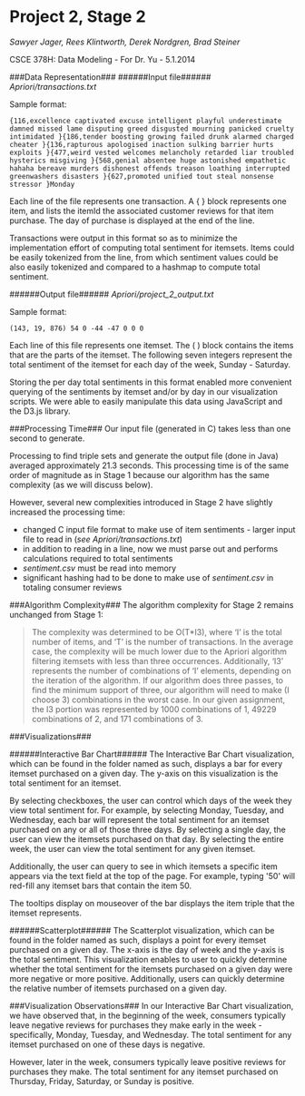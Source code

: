 Project 2, Stage 2
=================

_Sawyer Jager, Rees Klintworth, Derek Nordgren, Brad Steiner_

CSCE 378H: Data Modeling - For Dr. Yu - 5.1.2014

###Data Representation###
######Input file######
_Apriori/transactions.txt_

Sample format: 

	{116,excellence captivated excuse intelligent playful underestimate damned missed lame disputing greed disgusted mourning panicked cruelty intimidated }{186,tender boosting growing failed drunk alarmed charged cheater }{136,rapturous apologised inaction sulking barrier hurts exploits }{477,weird vested welcomes melancholy retarded liar troubled hysterics misgiving }{568,genial absentee huge astonished empathetic hahaha bereave murders dishonest offends treason loathing interrupted greenwashers disasters }{627,promoted unified tout steal nonsense stressor }Monday

Each line of the file represents one transaction. A { } block represents one item, and lists the itemId the associated customer reviews for that item purchase. The day of purchase is displayed at the end of the line.

Transactions were output in this format so as to minimize the implementation effort of computing total sentiment for itemsets. Items could be easily tokenized from the line, from which sentiment values could be also easily tokenized and compared to a hashmap to compute total sentiment.

######Output file######
_Apriori/project_2_output.txt_

Sample format:

	(143, 19, 876) 54 0 -44 -47 0 0 0
	
Each line of this file represents one itemset. The ( ) block contains the items that are the parts of the itemset. The following seven integers represent the total sentiment of the itemset for each day of the week, Sunday - Saturday.

Storing the per day total sentiments in this format enabled more convenient querying of the sentiments by itemset and/or by day in our visualization scripts. We were able to easily manipulate this data using JavaScript and the D3.js library. 

###Processing Time###
Our input file (generated in C) takes less than one second to generate.

Processing to find triple sets and generate the output file (done in Java) averaged approximately 21.3 seconds. This processing time is of the same order of magnitude as in Stage 1 because our algorithm has the same complexity (as we will discuss below). 

However, several new complexities introduced in Stage 2 have slightly increased the processing time:

* changed C input file format to make use of item sentiments - larger input file to read in (_see Apriori/transactions.txt_)
* in addition to reading in a line, now we must parse out and performs calculations required to total sentiments
* _sentiment.csv_ must be read into memory
* significant hashing had to be done to make use of _sentiment.csv_ in totaling consumer reviews

###Algorithm Complexity###
The algorithm complexity for Stage 2 remains unchanged from Stage 1: 

> The complexity was determined to be O(T*I3), where ‘I’ is the total number of items, and ‘T’ is the number of transactions. In the average case, the complexity will be much lower due to the Apriori algorithm filtering itemsets with less than three occurrences. Additionally, ‘I3’ represents the number of combinations of ‘I’ elements, depending on the iteration of the algorithm. If our algorithm does three passes, to find the minimum support of three, our algorithm will need to make (I choose 3) combinations in the worst case. In our given assignment, the I3 portion was represented by 1000 combinations of 1, 49229 combinations of 2, and 171 combinations of 3.

###Visualizations###

######Interactive Bar Chart######
The Interactive Bar Chart visualization, which can be found in the folder named as such, displays a bar for every itemset purchased on a given day. The y-axis on this visualization is the total sentiment for an itemset. 

By selecting checkboxes, the user can control which days of the week they view total sentiment for. For example, by selecting Monday, Tuesday, and Wednesday, each bar will represent the total sentiment for an itemset purchased on any or all of those three days. By selecting a single day, the user can view the itemsets purchased on that day. By selecting the entire week, the user can view the total sentiment for any given itemset.

Additionally, the user can query to see in which itemsets a specific item appears via the text field at the top of the page. For example, typing '50' will red-fill any itemset bars that contain the item 50. 

The tooltips display on mouseover of the bar displays the item triple that the itemset represents.

######Scatterplot######
The Scatterplot visualization, which can be found in the folder named as such, displays a point for every itemset purchased on a given day. The x-axis is the day of week and the y-axis is the total sentiment. This visualization enables to user to quickly determine whether the total sentiment for the itemsets purchased on a given day were more negative or more positive. Additionally, users can quickly determine the relative number of itemsets purchased on a given day. 

###Visualization Observations###
In our Interactive Bar Chart visualization, we have observed that, in the beginning of the week, consumers typically leave negative reviews for purchases they make early in the week - specifically, Monday, Tuesday, and Wednesday. The total sentiment for any itemset purchased on one of these days is negative.

However, later in the week, consumers typically leave positive reviews for purchases they make. The total sentiment for any itemset purchased on Thursday, Friday, Saturday, or Sunday is positive.

